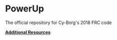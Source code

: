 # PowerUp
The official repository for Cy-Borg's 2018 FRC code

**[Additional Resources](https://github.com/cyborgs3335/2018-FRC-resources)**
